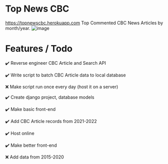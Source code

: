 # Top News CBC
https://topnewscbc.herokuapp.com Top Commented CBC News Articles by month/year.
![image](https://user-images.githubusercontent.com/21085160/165142093-6bd823a5-1b2d-4b17-8760-4f085f7eb8ea.png)


# Features / Todo

✔️ Reverse engineer CBC Article and Search API

✔️ Write script to batch CBC Article data to local database

❌ Make script run once every day (host it on a server)

✔️ Create django project, database models

✔️ Make basic front-end

✔️ Add CBC Article records from 2021-2022

✔️ Host online

✔️ Make better front-end

❌ Add data from 2015-2020
